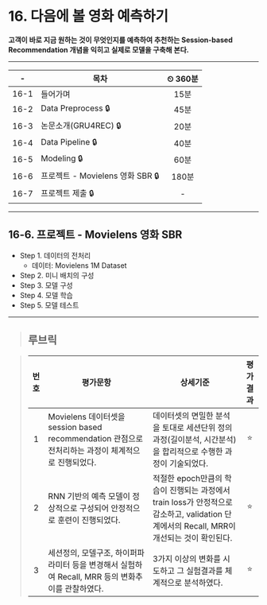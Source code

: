 # 16. 다음에 볼 영화 예측하기

**고객이 바로 지금 원하는 것이 무엇인지를 예측하여 추천하는 Session-based Recommendation 개념을 익히고 실제로 모델을 구축해 본다.**

---

|-|목차|⏲ 360분|
|:---:|---|:---:|
|16-1| 들어가며 | 15분|
|16-2| Data Preprocess 🔒| 45분|
|16-3| 논문소개(GRU4REC) 🔒| 20분|
|16-4| Data Pipeline 🔒| 40분|
|16-5| Modeling 🔒| 60분|
|16-6| 프로젝트 - Movielens 영화 SBR 🔒| 180분|
|16-7| 프로젝트 제출 🔒|-|

---

## 16-6. 프로젝트 - Movielens 영화 SBR

- Step 1. 데이터의 전처리
  - 데이터: Movielens 1M Dataset
- Step 2. 미니 배치의 구성
- Step 3. 모델 구성
- Step 4. 모델 학습
- Step 5. 모델 테스트

---

>## **루브릭**

>|번호|평가문항|상세기준|평가결과|
>|:---:|---|---|:---:|
>|1|Movielens 데이터셋을 session based recommendation 관점으로 전처리하는 과정이 체계적으로 진행되었다.|데이터셋의 면밀한 분석을 토대로 세션단위 정의 과정(길이분석, 시간분석)을 합리적으로 수행한 과정이 기술되었다.|⭐|
>|2|RNN 기반의 예측 모델이 정상적으로 구성되어 안정적으로 훈련이 진행되었다.|적절한 epoch만큼의 학습이 진행되는 과정에서 train loss가 안정적으로 감소하고, validation 단계에서의 Recall, MRR이 개선되는 것이 확인된다.|⭐|
>|3|세션정의, 모델구조, 하이퍼파라미터 등을 변경해서 실험하여 Recall, MRR 등의 변화추이를 관찰하였다.|3가지 이상의 변화를 시도하고 그 실험결과를 체계적으로 분석하였다.|⭐|
